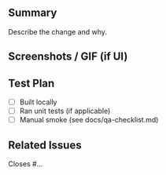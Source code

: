 ﻿## Summary
Describe the change and why.

## Screenshots / GIF (if UI)

## Test Plan
- [ ] Built locally
- [ ] Ran unit tests (if applicable)
- [ ] Manual smoke (see docs/qa-checklist.md)

## Related Issues
Closes #...
